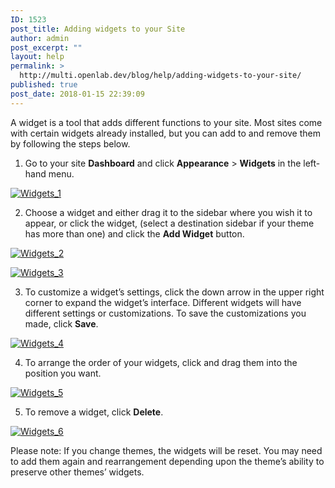 ```yaml
---
ID: 1523
post_title: Adding widgets to your Site
author: admin
post_excerpt: ""
layout: help
permalink: >
  http://multi.openlab.dev/blog/help/adding-widgets-to-your-site/
published: true
post_date: 2018-01-15 22:39:09
---
```

A widget is a tool that adds different functions to your site. Most sites come with certain widgets already installed, but you can add to and remove them by following the steps below.

1. Go to your site <strong>Dashboard</strong> and click <strong>Appearance</strong> &gt; <strong>Widgets</strong> in the left-hand menu.

<a href="https://openlab.citytech.cuny.edu/wp-content/uploads/2014/08/Widgets_1.png"><img class="alignnone wp-image-8889" src="https://openlab.citytech.cuny.edu/wp-content/uploads/2014/08/Widgets_1.png" sizes="(max-width: 660px) 100vw, 660px" srcset="https://openlab.citytech.cuny.edu/wp-content/uploads/2014/08/Widgets_1.png 1058w, https://openlab.citytech.cuny.edu/wp-content/uploads/2014/08/Widgets_1-300x127.png 300w, https://openlab.citytech.cuny.edu/wp-content/uploads/2014/08/Widgets_1-1024x434.png 1024w, https://openlab.citytech.cuny.edu/wp-content/uploads/2014/08/Widgets_1-32x13.png 32w" alt="Widgets_1" /></a>

2. Choose a widget and either drag it to the sidebar where you wish it to appear, or click the widget, (select a destination sidebar if your theme has more than one) and click the <strong>Add Widget</strong> button.

<a href="https://openlab.citytech.cuny.edu/wp-content/uploads/2014/08/Widgets_2.png"><img class="alignnone wp-image-8890" src="https://openlab.citytech.cuny.edu/wp-content/uploads/2014/08/Widgets_2.png" sizes="(max-width: 660px) 100vw, 660px" srcset="https://openlab.citytech.cuny.edu/wp-content/uploads/2014/08/Widgets_2.png 894w, https://openlab.citytech.cuny.edu/wp-content/uploads/2014/08/Widgets_2-300x180.png 300w, https://openlab.citytech.cuny.edu/wp-content/uploads/2014/08/Widgets_2-32x19.png 32w" alt="Widgets_2" /></a>

<a href="https://openlab.citytech.cuny.edu/wp-content/uploads/2014/08/Widgets_3.png"><img class="alignnone size-full wp-image-8891" src="https://openlab.citytech.cuny.edu/wp-content/uploads/2014/08/Widgets_3.png" sizes="(max-width: 578px) 100vw, 578px" srcset="https://openlab.citytech.cuny.edu/wp-content/uploads/2014/08/Widgets_3.png 578w, https://openlab.citytech.cuny.edu/wp-content/uploads/2014/08/Widgets_3-265x300.png 265w, https://openlab.citytech.cuny.edu/wp-content/uploads/2014/08/Widgets_3-28x32.png 28w" alt="Widgets_3" /></a>

3. To customize a widget’s settings, click the down arrow in the upper right corner to expand the widget’s interface. Different widgets will have different settings or customizations. To save the customizations you made, click <strong>Save</strong>.

<a href="https://openlab.citytech.cuny.edu/wp-content/uploads/2014/08/Widgets_4.png"><img class="alignnone wp-image-8892" src="https://openlab.citytech.cuny.edu/wp-content/uploads/2014/08/Widgets_4.png" sizes="(max-width: 660px) 100vw, 660px" srcset="https://openlab.citytech.cuny.edu/wp-content/uploads/2014/08/Widgets_4.png 888w, https://openlab.citytech.cuny.edu/wp-content/uploads/2014/08/Widgets_4-300x169.png 300w, https://openlab.citytech.cuny.edu/wp-content/uploads/2014/08/Widgets_4-32x18.png 32w" alt="Widgets_4" /></a>

4. To arrange the order of your widgets, click and drag them into the position you want.

<a href="https://openlab.citytech.cuny.edu/wp-content/uploads/2014/08/Widgets_5.png"><img class="alignnone size-full wp-image-8893" src="https://openlab.citytech.cuny.edu/wp-content/uploads/2014/08/Widgets_5.png" sizes="(max-width: 364px) 100vw, 364px" srcset="https://openlab.citytech.cuny.edu/wp-content/uploads/2014/08/Widgets_5.png 364w, https://openlab.citytech.cuny.edu/wp-content/uploads/2014/08/Widgets_5-300x271.png 300w, https://openlab.citytech.cuny.edu/wp-content/uploads/2014/08/Widgets_5-32x29.png 32w" alt="Widgets_5" /></a>

5. To remove a widget, click <strong>Delete</strong>.

<a href="https://openlab.citytech.cuny.edu/wp-content/uploads/2014/08/Widgets_6.png"><img class="alignnone size-full wp-image-8894" src="https://openlab.citytech.cuny.edu/wp-content/uploads/2014/08/Widgets_6.png" sizes="(max-width: 370px) 100vw, 370px" srcset="https://openlab.citytech.cuny.edu/wp-content/uploads/2014/08/Widgets_6.png 370w, https://openlab.citytech.cuny.edu/wp-content/uploads/2014/08/Widgets_6-218x300.png 218w, https://openlab.citytech.cuny.edu/wp-content/uploads/2014/08/Widgets_6-23x32.png 23w" alt="Widgets_6" /></a>

Please note: If you change themes, the widgets will be reset. You may need to add them again and rearrangement depending upon the theme’s ability to preserve other themes’ widgets.